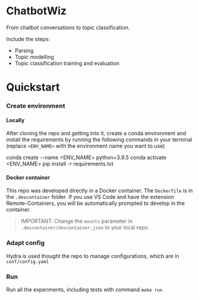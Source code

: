 # ChatbotWiz

From chatbot conversations to topic classification. 

Include the steps:

* Parsing 
* Topic modelling
* Topic classification training and evaluation



# Quickstart

### Create environment

#### Locally

After cloning the repo and getting into it, create a conda environment and install the requirements by running the following commands in your terminal (replace `<ENV_NAME>` with the environment name you want to use)

 conda create --name <ENV_NAME> python=3.9.5
 conda activate <ENV_NAME>
 pip install -r requirements.txt

#### Docker container

This repo was developed directly in a Docker container. The `Dockerfile` is in the `.devcontainer` folder. If you use VS Code and have the extension Remote-Containers, you will be automatically prompted to develop in the container. 

> IMPORTANT: Change the `mounts` parameter in `.devcontainer/devcontainer.json` to your local repo.

### Adapt config

Hydra is used thought the repo to manage configurations, which are in `conf/config.yaml`

### Run
Run all the experiments, including tests with command 
`make run`